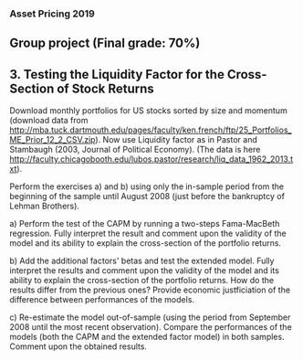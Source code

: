 ### Asset Pricing 2019
## Group project (Final grade: 70%)
## 3. Testing the Liquidity Factor for the Cross-Section of Stock Returns 

Download monthly portfolios for US stocks sorted by size and momentum (download data from 
http://mba.tuck.dartmouth.edu/pages/faculty/ken.french/ftp/25_Portfolios_ME_Prior_12_2_CSV.zip). Now use Liquidity factor as in Pastor and Stambaugh (2003, Journal of Political Economy).
(The data is here http://faculty.chicagobooth.edu/lubos.pastor/research/liq_data_1962_2013.txt). 

Perform the exercises a) and b) using only the in-sample period from the beginning of the sample until August 2008 (just before the bankruptcy of Lehman Brothers).

a) Perform the test of the CAPM by running a two-steps Fama-MacBeth regression.  Fully interpret the result and comment upon the validity of the model and its ability to explain the cross-section of the 
portfolio returns.

b) Add the additional factors' betas and test the extended model. Fully interpret the results and comment upon the validity of the model and its ability to explain the cross-section of the portfolio returns. How 
do the results differ from the previous ones? Provide economic justficiation of the difference between performances of the models.

c) Re-estimate the model out-of-sample (using the period from September 2008 until the most recent observation). Compare the performances of the models (both the CAPM and the extended factor model) in both
samples. Comment upon the obtained results.
